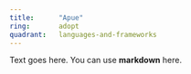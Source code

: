 ```yaml
---
title:      "Apue"
ring:       adopt
quadrant:   languages-and-frameworks
---
```


Text goes here. You can use **markdown** here.